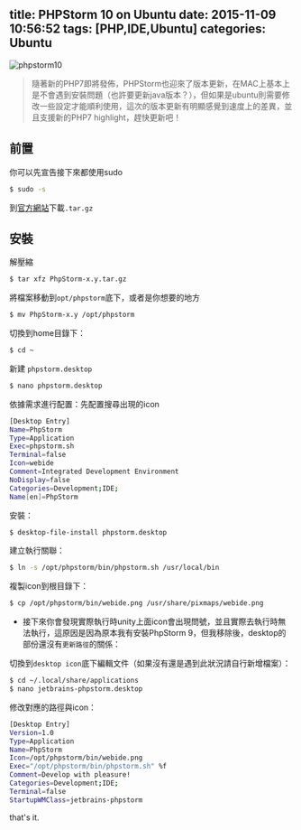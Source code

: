 title: PHPStorm 10 on Ubuntu
date: 2015-11-09 10:56:52
tags: [PHP,IDE,Ubuntu]
categories: Ubuntu
---
![phpstorm10](http://i.imgur.com/GqdCs6V.png?1)

>隨著新的PHP7即將發佈，PHPStorm也迎來了版本更新，在MAC上基本上是不會遇到安裝問題（也許要更新java版本？），但如果是ubuntu則需要修改一些設定才能順利使用，這次的版本更新有明顯感覺到速度上的差異，並且支援新的PHP7 highlight，趕快更新吧！

## 前置
你可以先宣告接下來都使用sudo
``` bash
$ sudo -s
```

到[官方網站](https://www.jetbrains.com/phpstorm/)下載`.tar.gz`

## 安裝

解壓縮
``` bash
$ tar xfz PhpStorm-x.y.tar.gz
```

將檔案移動到`opt/phpstorm`底下，或者是你想要的地方
``` bash
$ mv PhpStorm-x.y /opt/phpstorm
```

切換到home目錄下：
``` bash
$ cd ~
```

新建 `phpstorm.desktop`
``` bash
$ nano phpstorm.desktop
```

依據需求進行配置：先配置搜尋出現的icon
``` bash
[Desktop Entry]
Name=PhpStorm
Type=Application
Exec=phpstorm.sh
Terminal=false
Icon=webide
Comment=Integrated Development Environment
NoDisplay=false
Categories=Development;IDE;
Name[en]=PhpStorm
```

安裝：
``` bash
$ desktop-file-install phpstorm.desktop
```

建立執行關聯：
``` bash
$ ln -s /opt/phpstorm/bin/phpstorm.sh /usr/local/bin
```
複製icon到根目錄下：
``` bash
$ cp /opt/phpstorm/bin/webide.png /usr/share/pixmaps/webide.png
```
* 接下來你會發現實際執行時unity上面icon會出現問號，並且實際去執行時無法執行，這原因是因為原本我有安裝PhpStorm 9，但我移除後，desktop的部份還沒有`更新路徑`的關係：

切換到`desktop icon`底下編輯文件（如果沒有還是遇到此狀況請自行新增檔案）：
``` bash
$ cd ~/.local/share/applications
$ nano jetbrains-phpstorm.desktop
```
修改對應的路徑與icon：
``` bash
[Desktop Entry]
Version=1.0
Type=Application
Name=PhpStorm
Icon=/opt/phpstorm/bin/webide.png
Exec="/opt/phpstorm/bin/phpstorm.sh" %f
Comment=Develop with pleasure!
Categories=Development;IDE;
Terminal=false
StartupWMClass=jetbrains-phpstorm
```
that's it.